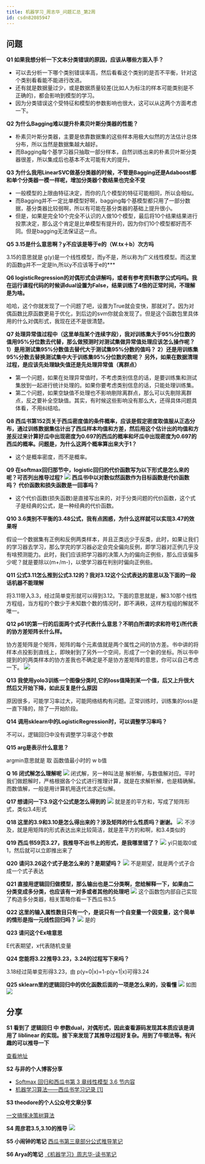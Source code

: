 ```yaml
---
title: 机器学习_周志华_问题汇总_第2周
id: csdn82085947
---
```


## 问题

**Q1 如果我想分析一下文本分类错误的原因，应该从哪些方面入手？**

*   可以去分析一下哪个类别错误率高，然后看看这个类别的是否不平衡，针对这个类别看看能不能进行改进。
*   还有就是数据量过少，或是数据质量较差(比如人为标注的样本可能类别是不正确的)，都会影响到模型的学习。
*   因为分类错误这个受特征和模型的参数影响也很大，这可以从这两个方面考虑一下。

**Q2 为什么Bagging难以提升朴素贝叶斯分类器的性能？**

*   朴素贝叶斯分类器，主要是依靠数据集的这些样本用极大似然的方法估计总体分布，所以当然是数据集越大越好。
*   而Bagging每个基学习器只抽取一部分样本，自然训练出来的朴素贝叶斯分类器很差，所以集成后也基本不太可能有大的提升。

**Q3 为什么我用LinearSVC做基分类器的时候，不管是Bagging还是Adaboost都和单个分类器一模一样呢，增加分类器个数结果也完全不变**

*   一般模型的上限由特征决定，而你的几个模型的特征可能相同，所以会相似。
*   而Bagging并不一定比单模型好啊，bagging每个基模型都只用了一部分数据，基分类器比较弱啊，所以有可能在基分类器的基础上提升很小。
*   但是，如果是完全10个完全不认识的人做10个模型，最后将10个结果结果进行投票决定，那么这个肯定是比单模型有提升的，因为你们10个模型都好而不同。但是bagging无法保证这一点。

**Q5 3.15是什么意思啊？y不应该是等于e的（W.tx＋b）次方吗**

3.15的意思就是 g(y)是一个线性模型，而y不是，所以称为广义线性模型。而这里的函数g并不一定是ln,所以y不应该等于e的***

**Q6 logisticRegression的对偶形式会讲解吗，或者有参考资料数学公式吗吗。我在运行课程代码的时候讲dual设置为False，结果训练了4倍的正常时间，不理解是为啥。**

哈哈，这个你就发现了一个问题了吧，设置为True就会变快，那就对了。因为对偶函数比原函数更易于优化，到后边的svm你就会发现了。但是这个函数包里具体用的什么对偶形式，我现在还不是很清楚。

**Q7 处理异常值过程中（这里单指某个连续字段），我对训练集大于95%分位数的值用95%分位数去代替，那么做预测时对测试集做异常值处理应该怎么操作呢？**
**1）是用测试集95%分数值去替代大于测试集95%分数的值吗？**
**2）还是用训练集95%分数去替换测试集中大于训练集95%分位数的数呢？**
**另外，如果在数据清理过程，是应该先处理缺失值还是先处理异常值（离群点）**

*   第一个问题，如果在处理异常值时，不考虑类别信息的话，是要训练集和测试集放到一起进行统计处理的。如果你要考虑类别信息的话，只能处理训练集。
*   第二个问题，如果空缺值不处理也不影响剔除离群点，那么可以先剔除离群点，反之要补全空缺值。其实，有时候这些影响没有那么大，还得具体问题具体看，不用纠结哈。

**Q8 西瓜书第152页关于西瓜密度值的条件概率，应该是假定密度取值服从正态分布，通过训练数据集估计出了西瓜样本均值和方差，然后用这个估计出的均值和方差反过来计算好瓜中出现密度为0.697的西瓜的概率和坏瓜中出现密度为0.697的西瓜的概率。问题是，为什么这两个概率算出来大于1？**

*   这个是概率密度，而不是概率。

**Q9 在softmax回归那节中，logistic回归的代价函数写为以下形式是怎么来的呢？可否列出推导过程?**
![](../img/19197b5d7253abec72992d50e0b5f881.png)
**西瓜书中以对数似然函数作为目标函数是代价函数吗？**
**代价函数和损失函数是一回事吗？**

*   这个代价函数(损失函数)是直接写出来的，对于分类问题的代价函数，这个式子是经典的公式，是一种经典的代价函数。

**Q10 3.6类别不平衡的3.48公式，我有点困惑，为什么这样就可以实现3.47的效果呀**

假设一个数据集有正例和反例两类样本，并且正类远少于反类，此时，如果让我们的学习器去学习，那么学完的学习器必定会完全偏向反例，即学习器对正例几乎没有啥预测能力。此时，我们应该把学习器的决策人为的偏向正例些，那么应该偏多少呢？就是要除以(m+/m-)，以使学习器在判别时偏向正例些。

**Q11 公式3.11怎么推到公式3.12的？我对3.12这个公式表达的意思以及下面的一段话机器不能理解**

将3.11带入3.3，经过简单变形就可以得到3.12。下面的意思就是，解3.10那个线性方程组，当方程的个数少于未知数个数的情况时，即不满秩，这样方程组的解就不唯一。

**Q12 p61的第一行的后面两个式子代表什么意思？不明白所谓的求和符号∑i所代表的协方差矩阵长什么样。**

协方差矩阵是个矩阵，矩阵的每个元素值就是两个属性之间的协方差。书中讲的将样本点投影到直线上，即映射到了另外一个空间，形成了一个新的坐标。所以书中提到的的两类样本的协方差我也不确定是不是协方差矩阵的意思，你可以自己考虑一下。
![](../img/5c53150c5e1c89444851529ee4bf3ce2.png)

**Q13 我使用yolo3训练一个图像分类时,它的loss值降到某一个值，后又上升很大然后又开始下降，如此反复是什么原因**

原因很多，可能学习率过大，可能网络结构有问题。正常训练时，训练集的loss是一直下降的，除了一开始阶段。

**Q14 调用sklearn中的LogisticRegression时，可以调整学习率吗？**

不可以，逻辑回归中没有调整学习率这个参数

**Q15 arg是表示什么意思？**

argmin意思就是 取 函数值最小时的 w b值

**Q 16 闭式解怎么理解呢**
![](../img/48e8c1c86084408f636471cbe0e3c1d8.png)
闭式解，另一种叫法是 解析解，与数值解对应。平时我们做题解时，严格根据各个公式进行推理计算，就是在求解析解，也是精确解。而数值解，一般是用计算机用迭代法求近似解。

**Q17 想请问一下3.9这个公式是怎么得到的**
![](../img/a35c7b4606847bc4060292eadb802554.png)
就是差的平方和，写成了矩阵形式，类似3.4形式

**Q18 这里的3.9和3.10是怎么得出来的？涉及矩阵的什么性质吗？谢谢。**
![](../img/cc20a7c1b88ae99738f473813cccfd7c.png)
不涉及，就是用矩阵的形式表达出来比较简洁，就是差平方的和啊，和3.4类似的

**Q19 西瓜书59页3.27，我推导不出书上的形式，是我哪里错了？**
![](../img/5b680fafbb082d91e6fe2cd0229f885d.png)
yi只能取0或1，然后就可以立即推出来了

**Q20 请问3.26这个式子是怎么来的？是期望吗？**
![](../img/d75ed64f4c146ec3c062574243b854e2.png)
不是期望，就是两个式子合成一个式子表达

**Q21 直接用逻辑回归做模型，那么输出也是二分类啊，您给解释一下，如果由二分类变成多分类，也应该有一对多或者其他的处理吧**
![](../img/2cf236bf8d0c4201de4cd6fefd703e15.png)
这个函数包内部自己实现了构造多分类器，相关策略你看一下西瓜书3.5

**Q22 这里的输入属性数目只有一个，是说只有一个自变量一个因变量，这个简单的情形是指一元线性回归吗？**
![](../img/aad5495df149bc5a12bbd408bac255a4.png)
是的

**Q23 请问这个Ex啥意思**

E代表期望，x代表随机变量

**Q24 您能将3.22推导3.23，3.24的过程写下来吗？**

3.18经过简单变形得3.23，由 p(y=0|x)=1-p(y=1|x)可得3.24

**Q25 sklearn里的逻辑回归中的优化函数后面的一项是怎么来的，没看懂**
![](../img/f04ceeee951a65eef05a8f71a55796a1.png)
如图
![](../img/84225dd8c8684f14a0631e1e0faba1df.png)

## 分享

**S1 看到了 逻辑回归 中 参数dual，对偶形式，因此查看源码发现其本质应该是调用了 liblinear 的实现。接下来发现了其推导过程好复杂。用到了牛顿法等。有兴趣的可以推导一下**

[查看地址](https://tminka.github.io/papers/logreg/minka-logreg.pdf)

**S2 与非的个人博客分享**

*   [Softmax 回归和西瓜书第 3 章线性模型 3.6 节内容](https://segmentfault.com/a/1190000016127002)
*   [机器学习算法——西瓜书学习记录 [1]](https://segmentfault.com/a/1190000016091382)

**S3 theodore的个人公众号文章分享**

[一文搞懂决策树算法](https://mp.weixin.qq.com/s/Cf6dfiazZGNxYmRhbdRsLw)

**S4 周彦君3.5,3.10的推导**
![](../img/90cba374044094bfac093baab1287906.png)

**S5 小闹钟的笔记**
[西瓜书第三章部分公式推导笔记](http://view.zsxq.com/view/5b8357b12540ed22802f6d53)

**S6 Arya的笔记**
[《机器学习》周志华-读书笔记](https://alisaben.github.io/2018/08/18/%E3%80%8A%E6%9C%BA%E5%99%A8%E5%AD%A6%E4%B9%A0%E3%80%8B%E5%91%A8%E5%BF%97%E5%8D%8E-%E8%AF%BB%E4%B9%A6%E7%AC%94%E8%AE%B0/)